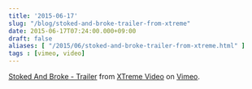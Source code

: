```yaml
---
title: '2015-06-17'
slug: "/blog/stoked-and-broke-trailer-from-xtreme"
date: 2015-06-17T07:24:00.000+09:00
draft: false
aliases: [ "/2015/06/stoked-and-broke-trailer-from-xtreme.html" ]
tags : [vimeo, video]
---
```


[Stoked And Broke - Trailer](https://vimeo.com/127038810) from [XTreme Video](https://vimeo.com/xtremevideo) on [Vimeo](https://vimeo.com).